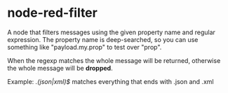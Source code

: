 # node-red-filter
A node that filters messages using the given property name and regular expression.
The property name is deep-searched, so you can use something like "payload.my.prop" to test over "prop".

When the regexp matches the whole message will be returned, otherwise the whole message will be **dropped**.

Example: *\.(json|xml)$* matches everything that ends with .json and .xml

